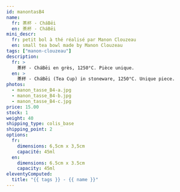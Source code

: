 ```yaml
---
id: manontasB4
name:
  fr: 茶杯 - CháBēi
  en: 茶杯 - CháBēi
mini_descr:
  fr: petit bol à thé réalisé par Manon Clouzeau
  en: small tea bowl made by Manon Clouzeau
tags: ["manon-clouzeau"]
description:
  fr: >
    茶杯 - CháBēi en grès, 1250°C. Pièce unique.
  en: >
    茶杯 - CháBēi (Tea Cup) in stoneware, 1250°C. Unique piece.
photos:
  - manon_tasse_B4-a.jpg
  - manon_tasse_B4-b.jpg
  - manon_tasse_B4-c.jpg
price: 15.00
stock: 1
weight: 40
shipping_type: colis_base
shipping_point: 2
options:
  fr:
    dimensions: 6,5cm x 3,5cm
    capacité: 45ml
  en:
    dimensions: 6.5cm x 3.5cm
    capacity: 45ml
eleventyComputed:
  title: "{{ tags }} - {{ name }}"
---
```

